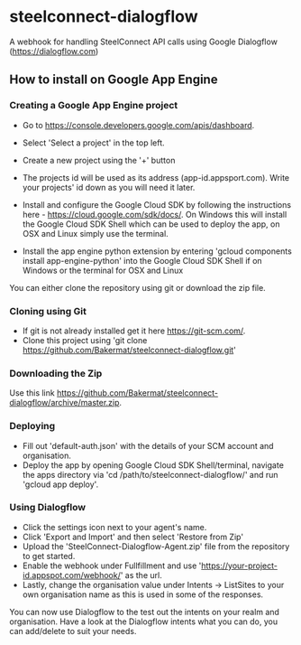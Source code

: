 # steelconnect-dialogflow

A webhook for handling SteelConnect API calls using Google Dialogflow (https://dialogflow.com)

## How to install on Google App Engine

### Creating a Google App Engine project
* Go to https://console.developers.google.com/apis/dashboard.
* Select 'Select a project' in the top left.
* Create a new project using the '+' button
* The projects id will be used as its address (app-id.appsport.com). Write your projects' id down as you will need it later.

* Install and configure the Google Cloud SDK by following the instructions here - https://cloud.google.com/sdk/docs/. On Windows this will install the Google Cloud SDK Shell which can be used to deploy the app, on OSX and Linux simply use the terminal.
* Install the app engine python extension by entering 'gcloud components install app-engine-python' into the Google Cloud SDK Shell if on Windows or the terminal for OSX and Linux

You can either clone the repository using git or download the zip file.
### Cloning using Git
* If git is not already installed get it here https://git-scm.com/.
* Clone this project using 'git clone https://github.com/Bakermat/steelconnect-dialogflow.git'
### Downloading the Zip
Use this link https://github.com/Bakermat/steelconnect-dialogflow/archive/master.zip.

### Deploying
* Fill out 'default-auth.json' with the details of your SCM account and organisation.
* Deploy the app by opening Google Cloud SDK Shell/terminal, navigate the apps directory via 'cd /path/to/steelconnect-dialogflow/' and run 'gcloud app deploy'.

### Using Dialogflow
* Click the settings icon next to your agent's name.
* Click 'Export and Import' and then select 'Restore from Zip'
* Upload the 'SteelConnect-Dialogflow-Agent.zip' file from the repository to get started.
* Enable the webhook under Fullfillment and use 'https://your-project-id.appspot.com/webhook/' as the url.
* Lastly, change the organisation value under Intents -> ListSites to your own organisation name as this is used in some of the responses.

You can now use Dialogflow to the test out the intents on your realm and organisation. Have a look at the Dialogflow intents what you can do, you can add/delete to suit your needs.
